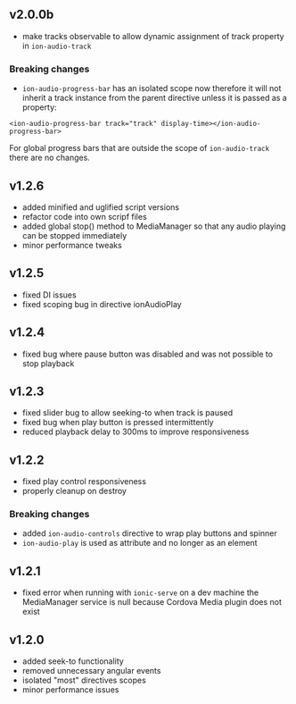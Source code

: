 ## v2.0.0b

- make tracks observable to allow dynamic assignment of track property in ```ion-audio-track```

### Breaking changes

- ```ion-audio-progress-bar``` has an isolated scope now therefore it will not inherit a track instance from the parent directive unless
it is passed as a property:

````
<ion-audio-progress-bar track="track" display-time></ion-audio-progress-bar>
```` 

For global progress bars that are outside the scope of ```ion-audio-track``` there are no changes.

## v1.2.6

- added minified and uglified script versions
- refactor code into own scripf files
- added global stop() method to MediaManager so that any audio playing can be stopped immediately
- minor performance tweaks

## v1.2.5
- fixed DI issues
- fixed scoping bug in directive ionAudioPlay

## v1.2.4

- fixed bug where pause button was disabled and was not possible to stop playback

## v1.2.3

- fixed slider bug to allow seeking-to when track is paused
- fixed bug when play button is pressed intermittently
- reduced playback delay to 300ms to improve responsiveness

## v1.2.2

- fixed play control responsiveness
- properly cleanup on destroy

### Breaking changes
- added `ion-audio-controls` directive to wrap play buttons and spinner
- `ion-audio-play` is used as attribute and no longer as an element

## v1.2.1

- fixed error when running with `ionic-serve` on a dev machine the MediaManager service is null because
Cordova Media plugin does not exist

## v1.2.0

- added seek-to functionality
- removed unnecessary angular events
- isolated "most" directives scopes
- minor performance issues